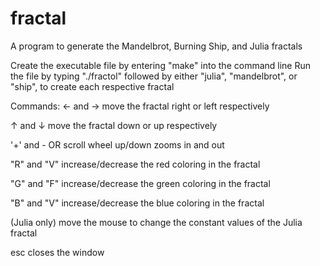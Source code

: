 # fractal
A program to generate the Mandelbrot, Burning Ship, and Julia fractals

Create the executable file by entering "make" into the command line
Run the file by typing "./fractol" followed by either "julia", "mandelbrot", or "ship", to create each respective fractal

Commands:
← and → move the fractal right or left respectively

↑ and ↓ move the fractal down or up respectively

'+' and - OR scroll wheel up/down zooms in and out

"R" and "V" increase/decrease the red coloring in the fractal

"G" and "F" increase/decrease the green coloring in the fractal

"B" and "V" increase/decrease the blue coloring in the fractal

(Julia only) move the mouse to change the constant values of the Julia fractal

esc closes the window
